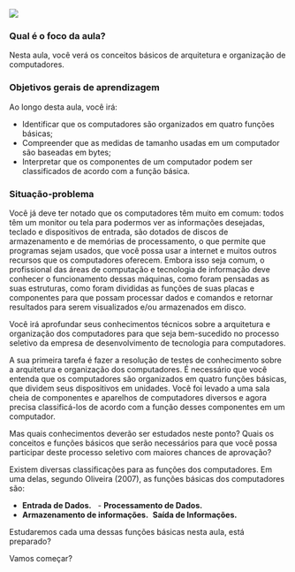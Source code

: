 [![](https://ampli-images.s3.amazonaws.com/production/de5a2b8b-5c81-4383-ac11-feb8f90016e1/original)](https://ampli-images.s3.amazonaws.com/production/de5a2b8b-5c81-4383-ac11-feb8f90016e1/original)

### **Qual é o foco da aula?**

Nesta aula, você verá os conceitos básicos de arquitetura e organização de computadores.

### **Objetivos gerais de aprendizagem**

Ao longo desta aula, você irá:

- Identificar que os computadores são organizados em quatro funções básicas;
- Compreender que as medidas de tamanho usadas em um computador são baseadas em bytes;
- Interpretar que os componentes de um computador podem ser classificados de acordo com a função básica.

### Situação-problema

Você já deve ter notado que os computadores têm muito em comum: todos têm um monitor ou tela para podermos ver as informações desejadas, teclado e dispositivos de entrada, são dotados de discos de armazenamento e de memórias de processamento, o que permite que programas sejam usados, que você possa usar a internet e muitos outros recursos que os computadores oferecem. Embora isso seja comum, o profissional das áreas de computação e tecnologia de informação deve conhecer o funcionamento dessas máquinas, como foram pensadas as suas estruturas, como foram divididas as funções de suas placas e componentes para que possam processar dados e comandos e retornar resultados para serem visualizados e/ou armazenados em disco.

Você irá aprofundar seus conhecimentos técnicos sobre a arquitetura e organização dos computadores para que seja bem-sucedido no processo seletivo da empresa de desenvolvimento de tecnologia para computadores.

A sua primeira tarefa é fazer a resolução de testes de conhecimento sobre a arquitetura e organização dos computadores. É necessário que você entenda que os computadores são organizados em quatro funções básicas, que dividem seus dispositivos em unidades. Você foi levado a uma sala cheia de componentes e aparelhos de computadores diversos e agora precisa classificá-los de acordo com a função desses componentes em um computador.

Mas quais conhecimentos deverão ser estudados neste ponto? Quais os conceitos e funções básicos que serão necessários para que você possa participar deste processo seletivo com maiores chances de aprovação?

Existem diversas classificações para as funções dos computadores. Em uma delas, segundo Oliveira (2007), as funções básicas dos computadores são:

- **Entrada de Dados.**   - **Processamento de Dados.**
- **Armazenamento de informações.**  **Saída de Informações.**

Estudaremos cada uma dessas funções básicas nesta aula, está preparado?

Vamos começar?